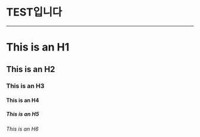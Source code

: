 # TEST입니다

----------------------



# This is an H1
## This is an H2
### This is an H3
#### This is an H4
##### This is an H5
###### This is an H6   
